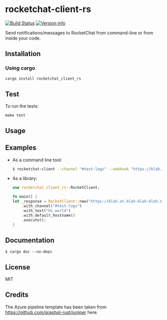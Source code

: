 # rocketchat-client-rs

[![Build Status](https://dev.azure.com/asrivascs/asrivascs/_apis/build/status/ansrivas.rocketchat-client-rs?branchName=master)](https://dev.azure.com/asrivascs/asrivascs/_build/latest?definitionId=2&branchName=master)
[![Version info](https://img.shields.io/crates/v/rocketchat_client_rs.svg)](https://crates.io/crates/rocketchat_client_rs)

Send notifications/messages to RocketChat from command-line or from inside your code.

## Installation

### Using cargo

```bash
cargo install rocketchat_client_rs
```

## Test

To run the tests:

`make test`

## Usage

## Examples
- As a command line tool:
  ```bash
  $ rocketchat-client --channel "#test-logs" --webhook "https://blah.at.blah-blah-blah.com" --text "hi"
  ```

- As a library:
  ```rust
  use rocketchat_client_rs::RocketClient;

  fn main() {
  let _response = RocketClient::new("https://blah.at.blah-blah-blah.com")
      .with_channel("#test-logs")
      .with_text("Hi world")
      .with_default_hostname()
      .execute();
  }
  ```


## Documentation
  ```
  $ cargo doc --no-deps
  ```

## License
MIT

## Credits
The Azure pipeline template has been taken from https://github.com/graphql-rust/juniper here.
